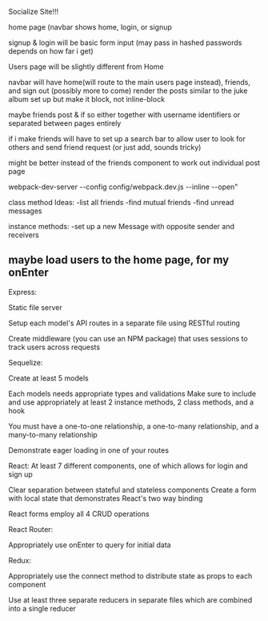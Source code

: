 Socialize Site!!!

home page (navbar shows home, login, or signup

signup & login will be basic form input (may pass in hashed
passwords depends on how far i get)

Users page will be slightly different from Home

navbar will have home(will route to the main users page
instead), friends, and sign out (possibly more to come)
render the posts similar to the juke album set up but make it
block, not inline-block

maybe friends post & if so either together with username
identifiers or separated between pages entirely

if i make friends will have to set up a search bar to allow user
to look for others and send friend request (or just add, sounds
tricky)

might be better instead of the friends component to work out
individual post page

webpack-dev-server --config config/webpack.dev.js --inline --open"


class method Ideas:
 -list all friends
 -find mutual friends
 -find unread messages

 instance methods:
 -set up a new Message with opposite sender and receivers

 maybe load users to the home page, for my onEnter
-------------------------------
Express:

Static file server

Setup each model's API routes in a separate file using RESTful
routing

Create middleware (you can use an NPM package) that uses sessions
to track users across requests

Sequelize:

Create at least 5 models

Each models needs appropriate types and validations
Make sure to include and use appropriately at least 2 instance
methods, 2 class methods, and a hook

You must have a one-to-one relationship, a one-to-many
relationship, and a many-to-many relationship

Demonstrate eager loading in one of your routes

React:
At least 7 different components, one of which allows for login and
sign up

Clear separation between stateful and stateless components
Create a form with local state that demonstrates React's two way
binding

React forms employ all 4 CRUD operations

React Router:

Appropriately use onEnter to query for initial data

Redux:

Appropriately use the connect method to distribute state as props
to each component

Use at least three separate reducers in separate files which are
combined into a single reducer
